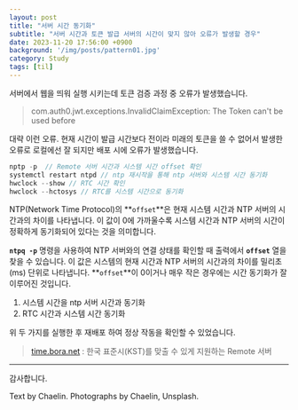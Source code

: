 ```yaml
---
layout: post
title: "서버 시간 동기화"
subtitle: "서버 시간과 토큰 발급 서버의 시간이 맞지 않아 오류가 발생할 경우"
date: 2023-11-20 17:56:00 +0900
background: '/img/posts/pattern01.jpg'
category: Study
tags: [til]
---
```


서버에서 웹을 띄워 실행 시키는데 토큰 검증 과정 중 오류가 발생했습니다. 

> com.auth0.jwt.exceptions.InvalidClaimException: The Token can't be used before

대략 이런 오류. 현재 시간이 발급 시간보다 전이라 미래의 토큰을 쓸 수 없어서 발생한 오류로 로컬에선 잘 되지만 배포 시에 오류가 발생했습니다.

```jsx
nptp -p  // Remote 서버 시간과 시스템 시간 offset 확인
systemctl restart ntpd // ntp 재시작을 통해 ntp 서버와 시스템 시간 동기화
hwclock --show // RTC 시간 확인
hwclock --hctosys // RTC를 시스템 시간으로 동기화
```

NTP(Network Time Protocol)의 **`offset`**은 현재 시스템 시간과 NTP 서버의 시간과의 차이를 나타냅니다. 이 값이 0에 가까울수록 시스템 시간과 NTP 서버의 시간이 정확하게 동기화되어 있다는 것을 의미합니다.

**`ntpq -p`** 명령을 사용하여 NTP 서버와의 연결 상태를 확인할 때 출력에서 **`offset`** 열을 찾을 수 있습니다. 이 값은 시스템의 현재 시간과 NTP 서버의 시간과의 차이를 밀리초(ms) 단위로 나타냅니다. **`offset`**이 0이거나 매우 작은 경우에는 시간 동기화가 잘 이루어진 것입니다.

1. 시스템 시간을 ntp 서버 시간과 동기화 
2. RTC 시간과 시스템 시간 동기화

위 두 가지를 실행한 후 재배포 하여 정상 작동을 확인할 수 있었습니다.

> [time.bora.net](http://time.bora.net) : 한국 표준시(KST)를 맞출 수 있게 지원하는 Remote 서버

*****

감사합니다.

<p class = "placeholder">Text by Chaelin. Photographs by Chaelin, Unsplash.</p>
